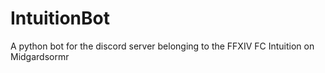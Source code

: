 # IntuitionBot
A python bot for the discord server belonging to the FFXIV FC Intuition on Midgardsormr
